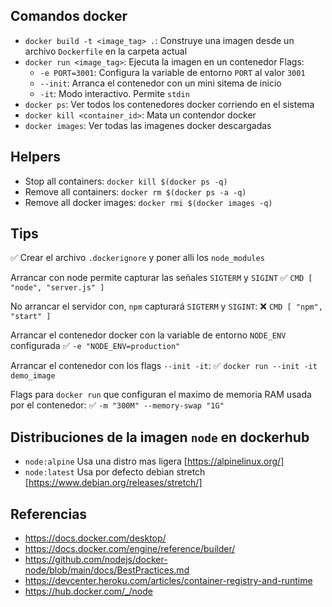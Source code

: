## Comandos docker

- `docker build -t <image_tag> .`: Construye una imagen desde un archivo `Dockerfile` en la carpeta actual
- `docker run <image_tag>`: Ejecuta la imagen en un contenedor
  Flags:
  - `-e PORT=3001`: Configura la variable de entorno `PORT` al valor `3001`
  - `--init`: Arranca el contenedor con un mini sitema de inicio
  - `-it`: Modo interactivo. Permite `stdin`
- `docker ps`: Ver todos los contenedores docker corriendo en el sistema
- `docker kill <container_id>`: Mata un contendor docker
- `docker images`: Ver todas las imagenes docker descargadas

## Helpers

- Stop all containers: `docker kill $(docker ps -q)`
- Remove all containers: `docker rm $(docker ps -a -q)`
- Remove all docker images: `docker rmi $(docker images -q)`

## Tips

✅ Crear el archivo `.dockerignore` y poner alli los `node_modules`

Arrancar con node permite capturar las señales `SIGTERM` y `SIGINT`
✅ `CMD [ "node", "server.js" ]`

No arrancar el servidor con, `npm` capturará `SIGTERM` y `SIGINT`:
❌ `CMD [ "npm", "start" ]`

Arrancar el contenedor docker con la variable de entorno `NODE_ENV` configurada
✅ `-e "NODE_ENV=production"`

Arrancar el contenedor con los flags `--init -it`:
✅ `docker run --init -it demo_image`

Flags para `docker run` que configuran el maximo de memoria RAM usada por el contenedor:
✅ `-m "300M" --memory-swap "1G"`

## Distribuciones de la imagen `node` en dockerhub

- `node:alpine` Usa una distro mas ligera [https://alpinelinux.org/]
- `node:latest` Usa por defecto debian stretch [https://www.debian.org/releases/stretch/]

## Referencias

- https://docs.docker.com/desktop/
- https://docs.docker.com/engine/reference/builder/
- https://github.com/nodejs/docker-node/blob/main/docs/BestPractices.md
- https://devcenter.heroku.com/articles/container-registry-and-runtime
- https://hub.docker.com/_/node

